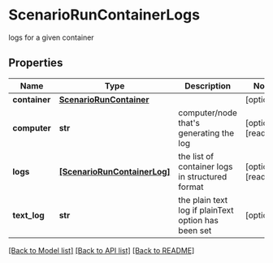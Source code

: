 # ScenarioRunContainerLogs

logs for a given container

## Properties
Name | Type | Description | Notes
------------ | ------------- | ------------- | -------------
**container** | [**ScenarioRunContainer**](ScenarioRunContainer.md) |  | [optional] 
**computer** | **str** | computer/node that&#39;s generating the log | [optional] [readonly] 
**logs** | [**[ScenarioRunContainerLog]**](ScenarioRunContainerLog.md) | the list of container logs in structured format | [optional] [readonly] 
**text_log** | **str** | the plain text log if plainText option has been set | [optional] 

[[Back to Model list]](../README.md#documentation-for-models) [[Back to API list]](../README.md#documentation-for-api-endpoints) [[Back to README]](../README.md)


